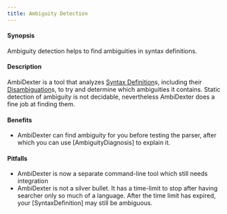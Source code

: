 ```yaml
---
title: Ambiguity Detection
---
```


#### Synopsis

Ambiguity detection helps to find ambiguities in syntax definitions.

#### Description

AmbiDexter is a tool that analyzes [Syntax Definition](../../../../Rascal/Declarations/SyntaxDefinition/index.md)s, including their [Disambiguation](../../../../Rascal/Declarations/SyntaxDefinition/Disambiguation/index.md)s, to try and determine which ambiguities it contains. 
Static detection of ambiguity is not decidable, nevertheless AmbiDexter does a fine job at finding them. 


#### Benefits

*  AmbiDexter can find ambiguity for you before testing the parser, after which you can use [AmbiguityDiagnosis] to explain it. 

#### Pitfalls

*  AmbiDexter is now a separate command-line tool which still needs integration
*  AmbiDexter is not a silver bullet. It has a time-limit to stop after having searcher only so much of a language. After the time limit has expired, your [SyntaxDefinition] may still be ambiguous.


